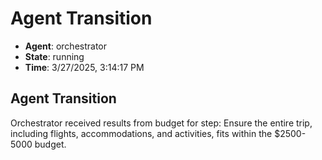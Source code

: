 # Agent Transition

- **Agent**: orchestrator
- **State**: running
- **Time**: 3/27/2025, 3:14:17 PM

## Agent Transition

Orchestrator received results from budget for step: Ensure the entire trip, including flights, accommodations, and activities, fits within the $2500-5000 budget.

